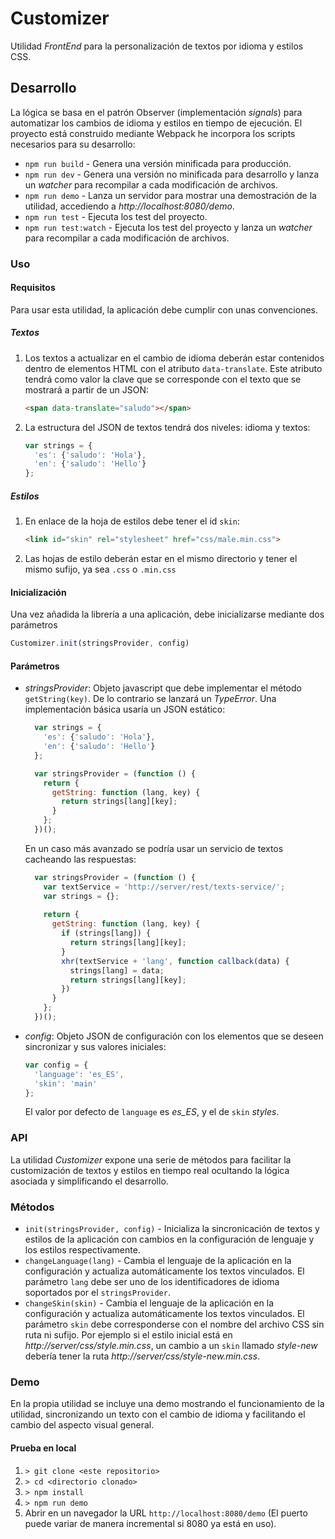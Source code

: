 # Customizer

Utilidad _FrontEnd_ para la personalización de textos por idioma y estilos CSS. 

## Desarrollo

La lógica se basa en el patrón Observer (implementación _signals_) para automatizar los cambios de idioma y estilos en tiempo de ejecución.
El proyecto está construido mediante Webpack he incorpora los scripts necesarios para su desarrollo: 

* `npm run build` - Genera una versión minificada para producción.
* `npm run dev` - Genera una versión no minificada para desarrollo y lanza un _watcher_ para recompilar a cada modificación de archivos.
* `npm run demo` - Lanza un servidor para mostrar una demostración de la utilidad, accediendo a _http://localhost:8080/demo_.
* `npm run test` - Ejecuta los test del proyecto.
* `npm run test:watch` - Ejecuta los test del proyecto y lanza un _watcher_ para recompilar a cada modificación de archivos.
        
### Uso

#### Requisitos
Para usar esta utilidad, la aplicación debe cumplir con unas convenciones.

##### Textos
1. Los textos a actualizar en el cambio de idioma deberán estar contenidos dentro de elementos HTML con el atributo `data-translate`.
Este atributo tendrá como valor la clave que se corresponde con el texto que se mostrará a partir de un JSON:

    ```html
    <span data-translate="saludo"></span>
    ```
1. La estructura del JSON de textos tendrá dos niveles: idioma y textos:
    ```javascript
    var strings = {
      'es': {'saludo': 'Hola'},
      'en': {'saludo': 'Hello'}
    };
    ```
    
##### Estilos
1. En enlace de la hoja de estilos debe tener el id `skin`:
 
    ```html
    <link id="skin" rel="stylesheet" href="css/male.min.css">
    ```
1. Las hojas de estilo deberán estar en el mismo directorio y tener el mismo sufijo, ya sea `.css` o `.min.css`

#### Inicialización
Una vez añadida la librería a una aplicación, debe inicializarse mediante dos parámetros

```javascript
Customizer.init(stringsProvider, config)
```

#### Parámetros

* _stringsProvider_: Objeto javascript que debe implementar el método `getString(key)`. De lo contrario se lanzará un _TypeError_.
Una implementación básica usaría un JSON estático:

    ```javascript
      var strings = {
        'es': {'saludo': 'Hola'},
        'en': {'saludo': 'Hello'}
      };
    
      var stringsProvider = (function () {
        return {
          getString: function (lang, key) {
            return strings[lang][key];
          }
        };
      })();
    ```
    
    En un caso más avanzado se podría usar un servicio de textos cacheando las respuestas:
    ```javascript
      var stringsProvider = (function () {
        var textService = 'http://server/rest/texts-service/';
        var strings = {};
        
        return {
          getString: function (lang, key) {
            if (strings[lang]) {
              return strings[lang][key];
            }
            xhr(textService + 'lang', function callback(data) {
              strings[lang] = data;
              return strings[lang][key];
            })
          }
        };
      })();
    ```
* _config_: Objeto JSON de configuración con los elementos que se deseen sincronizar y sus valores iniciales:

    ```javascript
    var config = {
      'language': 'es_ES',
      'skin': 'main'
    };
    ```

    El valor por defecto de `language` es _es_ES_, y el de `skin` _styles_.
    
### API

La utilidad _Customizer_ expone una serie de métodos para facilitar la customización de textos y estilos en tiempo real ocultando la lógica asociada y simplificando el desarrollo.

### Métodos

* `init(stringsProvider, config)` - Inicializa la sincronicación de textos y estilos de la aplicación con cambios en la configuración de lenguaje y los estilos respectivamente.
* `changeLanguage(lang)` - Cambia el lenguaje de la aplicación en la configuración y actualiza automáticamente los textos vinculados. El parámetro `lang` debe ser uno de los identificadores de idioma soportados por el `stringsProvider`.       
* `changeSkin(skin)` - Cambia el lenguaje de la aplicación en la configuración y actualiza automáticamente los textos vinculados. El parámetro `skin` debe corresponderse con el nombre del archivo CSS sin ruta ni sufijo. 
Por ejemplo si el estilo inicial está en _http://server/css/style.min.css_, un cambio a un `skin` llamado _style-new_ debería tener la ruta _http://server/css/style-new.min.css_.

### Demo
En la propia utilidad se incluye una demo mostrando el funcionamiento de la utilidad, sincronizando un texto con el cambio de idioma y facilitando el cambio del aspecto visual general.

#### Prueba en local
1. `> git clone <este repositorio>`  
1. `> cd <directorio clonado>`
1. `> npm install` 
1. `> npm run demo`
1. Abrir en un navegador la URL `http://localhost:8080/demo` (El puerto puede variar de manera incremental si 8080 ya está en uso).
